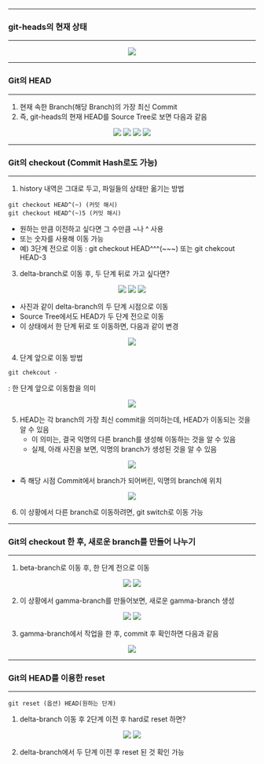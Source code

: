 -----
### git-heads의 현재 상태
----
<div align="center">
<img src="https://github.com/sooyounghan/Web/assets/34672301/330dcf4b-16e3-4f70-a343-b5683dcf47c1">
</div>

-----
### Git의 HEAD
----
1. 현재 속한 Branch(해당 Branch)의 가장 최신 Commit
2. 즉, git-heads의 현재 HEAD를 Source Tree로 보면 다음과 같음
<div align="center">
<img src="https://github.com/sooyounghan/Web/assets/34672301/41c2f483-1d86-4e9e-9785-537bf7562dc6">
<img src="https://github.com/sooyounghan/Web/assets/34672301/cb8d6874-4bce-48bc-b789-6b1e7d4a15d9">
<img src="https://github.com/sooyounghan/Web/assets/34672301/be56aa68-f547-4fbe-be1a-43a3be34d684">
<img src="https://github.com/sooyounghan/Web/assets/34672301/4371768b-28b9-4e76-afcb-2f4bfe2a302e">
</div>

-----
### Git의 checkout (Commit Hash로도 가능)
----
1. history 내역은 그대로 두고, 파일들의 상태만 옮기는 방법
```
git checkout HEAD^(~) (커밋 해시)
git checkout HEAD^(~)5 (커밋 해시)
```
  - 원하는 만큼 이전하고 싶다면 그 수만큼 ~나 ^ 사용
  - 또는 숫자를 사용해 이동 가능
  - 예) 3단계 전으로 이동 : git checkout HEAD^^^(~~~) 또는 git chekcout HEAD-3
    
3. delta-branch로 이동 후, 두 단계 뒤로 가고 싶다면?
<div align="center">
<img src="https://github.com/sooyounghan/Web/assets/34672301/10ee7dfc-f8f5-4c43-b4a3-22ff8a395cec">
<img src="https://github.com/sooyounghan/Web/assets/34672301/8c9ebe6f-c945-43e1-b770-04ab1f695ca2">
<img src="https://github.com/sooyounghan/Web/assets/34672301/61610e37-e23b-4219-baf9-22e929834c7b">
</div>

  - 사진과 같이 delta-branch의 두 단계 시점으로 이동
  - Source Tree에서도 HEAD가 두 단계 전으로 이동
  - 이 상태에서 한 단계 뒤로 또 이동하면, 다음과 같이 변경
<div align="center">
<img src="https://github.com/sooyounghan/Web/assets/34672301/de510ead-c41e-4a3b-824d-01f38373192d">
</div>

4. 단계 앞으로 이동 방법
```
git chekcout - 
```
: 한 단계 앞으로 이동함을 의미
<div align="center">
<img src="https://github.com/sooyounghan/Web/assets/34672301/6d4095d9-0f80-418b-aade-5dbbee9e433e">
</div>


5. HEAD는 각 branch의 가장 최신 commit을 의미하는데, HEAD가 이동되는 것을 알 수 있음
   - 이 의미는, 결국 익명의 다른 branch를 생성해 이동하는 것을 알 수 있음
   - 실제, 아래 사진을 보면, 익명의 branch가 생성된 것을 알 수 있음
<div align="center">
<img src="https://github.com/sooyounghan/Web/assets/34672301/04aafb1a-4caa-4eea-925b-baf0a20ec7e2">
</div>

   - 즉 해당 시점 Commit에서 branch가 되어버린, 익명의 branch에 위치
<div align="center">
<img src="https://github.com/sooyounghan/Web/assets/34672301/0ba64fb5-129d-4912-81bf-c4b73e64f68d">
</div>

6. 이 상황에서 다른 branch로 이동하려면, git switch로 이동 가능

-----
### Git의 checkout 한 후, 새로운 branch를 만들어 나누기
----
1. beta-branch로 이동 후, 한 단계 전으로 이동
<div align="center">
<img src="https://github.com/sooyounghan/Web/assets/34672301/69f500d2-5491-4ae5-a6d9-50e78f082159">
<img src="https://github.com/sooyounghan/Web/assets/34672301/05facc3c-6cbe-4f99-bfcf-01966bef1fbf">
</div>

2. 이 상황에서 gamma-branch를 만들어보면, 새로운 gamma-branch 생성
<div align="center">
<img src="https://github.com/sooyounghan/Web/assets/34672301/a08d3d34-f144-44e5-95ec-41428e22a420">
<img src="https://github.com/sooyounghan/Web/assets/34672301/5a42e19c-1fe9-47c9-ab9b-77da0c92b0f1">
</div>

3. gamma-branch에서 작업을 한 후, commit 후 확인하면 다음과 같음
<div align="center">
<img src="https://github.com/sooyounghan/Web/assets/34672301/8c07104b-727f-4281-8614-13a4680d2a6e">
</div>

-----
### Git의 HEAD를 이용한 reset
----
```
git reset (옵션) HEAD(원하는 단계) 
```
1. delta-branch 이동 후 2단계 이전 후 hard로 reset 하면?
<div align="center">
<img src="https://github.com/sooyounghan/Web/assets/34672301/c70eb234-40a4-4c45-880d-8f472c8b84ff">
<img src="https://github.com/sooyounghan/Web/assets/34672301/2535faff-d762-4916-bbd0-82a02810063d">
</div>

2. delta-branch에서 두 단계 이전 후 reset 된 것 확인 가능
